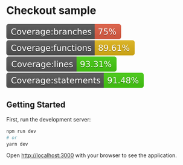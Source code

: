 # Checkout sample

![Branches Coverage Badge](_doc/badge-branches.svg 'Branches Coverage Badge')
![Functions Coverage Badge](_doc/badge-functions.svg 'Functions Coverage Badge')
![Lines Coverage Badge](_doc/badge-lines.svg 'Lines Coverage Badge')
![Statements Coverage Badge](_doc/badge-statements.svg 'Statements Coverage Badge')

## Getting Started

First, run the development server:

```bash
npm run dev
# or
yarn dev
```

Open [http://localhost:3000](http://localhost:3000) with your browser to see the application.
